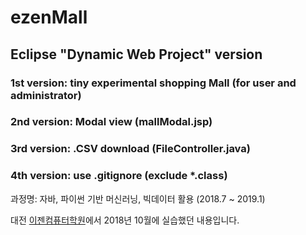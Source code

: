 # ezenMall 

## Eclipse "Dynamic Web Project" version

### 1st version: tiny experimental shopping Mall (for user and administrator)

### 2nd version: Modal view (mallModal.jsp)

### 3rd version: .CSV download (FileController.java)

### 4th version: use .gitignore (exclude *.class)


과정명: 자바, 파이썬 기반 머신러닝, 빅데이터 활용 (2018.7 ~ 2019.1)

대전 [이젠컴퓨터학원](http://dj.ezenac.co.kr/)에서 2018년 10월에 실습했던 내용입니다.
